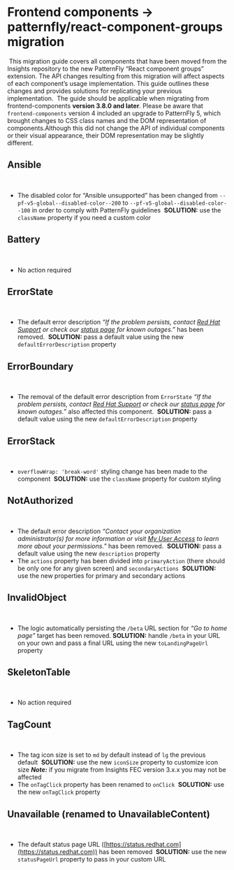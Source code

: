 # Frontend components -> patternfly/react-component-groups migration
​
This migration guide covers all components that have been moved from the Insights repository to the new PatternFly “React component groups” extension. The API changes resulting from this migration will affect aspects of each component’s usage implementation. This guide outlines these changes and provides solutions for replicating your previous implementation.
​
The guide should be applicable when migrating from frontend-components **version 3.8.0 and later**. Please be aware that `frontend-components` version 4 included an upgrade to PatternFly 5, which brought changes to CSS class names and the DOM representation of components.Although this did not change the API of individual components or their visual appearance, their DOM representation may be slightly different.
​
## Ansible
​
- The disabled color for “Ansible unsupported” has been changed from `--pf-v5-global--disabled-color--200` to `--pf-v5-global--disabled-color--100` in order to comply with PatternFly guidelines
​
  **SOLUTION:** use the `className` property if you need a custom color
​
​
## Battery
​
- No action required
​
​
## ErrorState
​
- The default error description *“If the problem persists, contact [Red Hat Support](https://access.redhat.com/support) or check our [status page](https://status.redhat.com) for known outages.”* has been removed. 
​
  **SOLUTION:** pass a default value using the new `defaultErrorDescription` property
​
​
## ErrorBoundary
​
- The removal of the default error description from `ErrorState` *“If the problem persists, contact [Red Hat Support](https://access.redhat.com/support) or check our [status page](https://status.redhat.com) for known outages.”* also affected this component. 
​
  **SOLUTION:** pass a default value using the new `defaultErrorDescription` property
​
​
## ErrorStack
​
- `overflowWrap: 'break-word'` styling change has been made to the component
​
  **SOLUTION:** use the `className` property for custom styling
​
​
## NotAuthorized
​
- The default error description *“Contact your organization administrator(s) for more information or visit [My User Access](./iam/my-user-access) to learn more about your permissions.”* has been removed. 
​
  **SOLUTION:** pass a default value using the new `description` property 
​
​
- The `actions` property has been divided into `primaryAction` (there should be only one for any given screen) and `secondaryActions`
​
  **SOLUTION:** use the new properties for primary and secondary actions 
​
​
## InvalidObject
​
- The logic automatically persisting the `/beta` URL section for *“Go to home page”* target has been removed. 
​
  **SOLUTION:** handle `/beta` in your URL on your own and pass a final URL using the new `toLandingPageUrl` property
​
​
## SkeletonTable
​
- No action required
​
​
## TagCount
​
- The tag icon size is set to `md` by default instead of `lg` the previous default 
​
  **SOLUTION:** use the new `iconSize` property to customize icon size
​
  ***Note:*** if you migrate from Insights FEC version 3.x.x you may not be affected
​
​
- The `onTagClick` property has been renamed to `onClick`
​
  **SOLUTION:** use the new `onTagClick` property
​
​
## Unavailable (renamed to UnavailableContent)
​
- The default status page URL ([https://status.redhat.com](https://status.redhat.com)) has been removed
​
  **SOLUTION:** use the new `statusPageUrl` property to pass in your custom URL